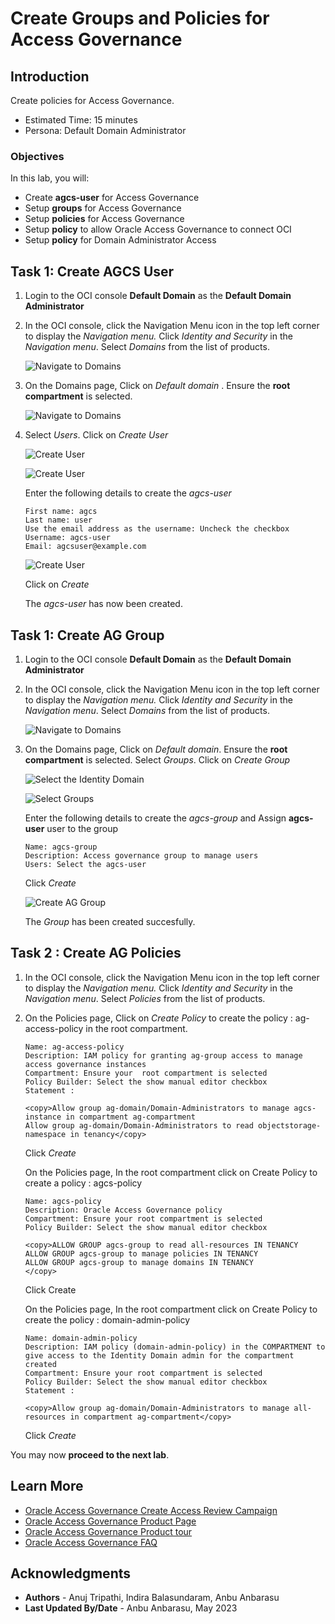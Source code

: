 # Create Groups and Policies for Access Governance

## Introduction

Create policies for Access Governance. 

* Estimated Time: 15 minutes
* Persona: Default Domain Administrator


### Objectives

In this lab, you will:
* Create **agcs-user** for Access Governance 
* Setup **groups** for Access Governance 
* Setup **policies** for Access Governance 
* Setup **policy** to allow Oracle Access Governance to connect OCI
* Setup **policy** for Domain Administrator Access 

## Task 1: Create AGCS User

1. Login to the OCI console **Default Domain** as the **Default Domain Administrator** 

1. In the OCI console, click the Navigation Menu icon in the top left corner to display the *Navigation menu.* Click *Identity and Security* in the *Navigation menu*. Select *Domains* from the list of products.

    ![Navigate to Domains](images/navigate-domains.png)

2. On the Domains page, Click on *Default domain* . Ensure the **root compartment** is selected. 

    ![Navigate to Domains](images/default-domain.png)

3. Select *Users*. Click on *Create User*

    ![Create User](images/select-users.png)

    ![Create User](images/create-user.png)

    Enter the following details to create the *agcs-user* 

    ```
    First name: agcs
    Last name: user
    Use the email address as the username: Uncheck the checkbox 
    Username: agcs-user
    Email: agcsuser@example.com
    ```
    ![Create User](images/createuser-tab.png)

    Click on *Create*

    The *agcs-user* has now been created. 

## Task 1: Create AG Group 

1. Login to the OCI console **Default Domain** as the **Default Domain Administrator** 

2. In the OCI console, click the Navigation Menu icon in the top left corner to display the *Navigation menu.* Click *Identity and Security* in the *Navigation menu*. Select *Domains* from the list of products.

    ![Navigate to Domains](images/navigate-select-domain.png)

3. On the Domains page, Click on *Default domain*. Ensure the **root compartment** is selected. Select *Groups*. Click on *Create Group*

    ![Select the Identity Domain](images/default-domain.png)

    ![Select Groups](images/select-group.png)

    Enter the following details to create the *agcs-group* and Assign **agcs-user** user to the group
    ```
    Name: agcs-group
    Description: Access governance group to manage users 
    Users: Select the agcs-user 
    ```
    Click *Create*

    ![Create AG Group](images/creategroup-tab.png)

    The *Group* has been created succesfully. 


## Task 2 : Create AG Policies 


1. In the OCI console, click the Navigation Menu icon in the top left corner to display the *Navigation menu.* Click *Identity and Security* in the *Navigation menu*. Select *Policies* from the list of products.

2. On the Policies page, Click on *Create Policy* to create the policy : ag-access-policy in the root compartment. 


    ```
    Name: ag-access-policy
    Description: IAM policy for granting ag-group access to manage access governance instances
    Compartment: Ensure your  root compartment is selected
    Policy Builder: Select the show manual editor checkbox
    Statement :
    ```
     ```
    <copy>Allow group ag-domain/Domain-Administrators to manage agcs-instance in compartment ag-compartment
    Allow group ag-domain/Domain-Administrators to read objectstorage-namespace in tenancy</copy>
      ```  

    Click *Create*


    On the Policies page, In the root compartment click on Create Policy to create a policy : agcs-policy

    ```
    Name: agcs-policy
    Description: Oracle Access Governance policy 
    Compartment: Ensure your root compartment is selected
    Policy Builder: Select the show manual editor checkbox
    ```
    ```
    <copy>ALLOW GROUP agcs-group to read all-resources IN TENANCY
    ALLOW GROUP agcs-group to manage policies IN TENANCY
    ALLOW GROUP agcs-group to manage domains IN TENANCY
    </copy>
    ```
 
    Click Create


   On the Policies page, In the root compartment click on Create Policy to create the policy : domain-admin-policy


    ```
    Name: domain-admin-policy
    Description: IAM policy (domain-admin-policy) in the COMPARTMENT to give access to the Identity Domain admin for the compartment created
    Compartment: Ensure your root compartment is selected
    Policy Builder: Select the show manual editor checkbox
    Statement :
    ```

    ```
    <copy>Allow group ag-domain/Domain-Administrators to manage all-resources in compartment ag-compartment</copy>
    ```

    Click *Create* 


  You may now **proceed to the next lab**. 

## Learn More

* [Oracle Access Governance Create Access Review Campaign](https://docs.oracle.com/en/cloud/paas/access-governance/pdapg/index.html)
* [Oracle Access Governance Product Page](https://www.oracle.com/security/cloud-security/access-governance/)
* [Oracle Access Governance Product tour](https://www.oracle.com/webfolder/s/quicktours/paas/pt-sec-access-governance/index.html)
* [Oracle Access Governance FAQ](https://www.oracle.com/security/cloud-security/access-governance/faq/)

## Acknowledgments
* **Authors** - Anuj Tripathi, Indira Balasundaram, Anbu Anbarasu 
* **Last Updated By/Date** - Anbu Anbarasu, May 2023
